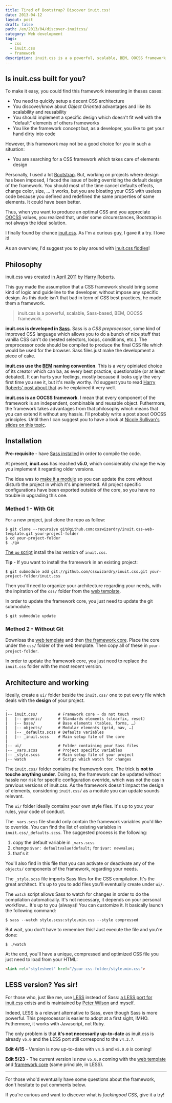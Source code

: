 ```yaml
---
title: Tired of Bootstrap? Discover inuit.css!
date: 2013-04-12
layout: post
draft: false
path: /en/2013/04/discover-inuitcss/
category: Web development
tags:
  - css
  - inuit.css
  - framework
description: inuit.css is a a powerful, scalable, BEM, OOCSS framework which doesn't impose you a design.
---
```


## Is inuit.css built for you?

To make it easy, you could find this framework interesting in theses cases:

* You need to quickly setup a decent CSS architecture
* You discover/know about _Object Oriented_ advantages and like its scalability and reusability
* You should implement a specific design which doesn't fit well with the "default" elements of others frameworks
* You like the framework concept but, as a developer, you like to get your hand dirty into code

However, this framework may not be a good choice for you in such a situation:

* You are searching for a CSS framework which takes care of elements design

Personally, I used a lot [Bootstrap](http://twitter.github.io/bootstrap/). But, working on projects where design has been imposed, I faced the issue of being overriding the default design of the framework. You should most of the time cancel defaults effects, change color, size, … It works, but you are bloating your CSS with useless code because you defined and redefined the same properties of same elements. It could have been better.

Thus, when you want to produce an optimal CSS and you appreciate [OOCSS](http://coding.smashingmagazine.com/2011/12/12/an-introduction-to-object-oriented-css-oocss/) values, you realized that, under some circumstances, Bootstrap is not always the ideal solution.

I finally found by chance [inuit.css](http://inuitcss.com). As I'm a curious guy, I gave it a try. I love it!

As an overview, I'd suggest you to play around with [inuit.css fiddles](http://jsfiddle.net/user/inuitcss/fiddles/)!

## Philosophy

inuit.css was created [in April 2011](http://csswizardry.com/2011/06/what-is-inuit-css/) by [Harry Roberts](http://csswizardry.com/about/).

This guy made the assumption that a CSS framework should bring some kind of logic and guideline to the developer, without impose any specific design. As this dude isn't that bad in term of CSS best practices, he made them a framework.

> inuit.css is a powerful, scalable, Sass-based, BEM, OOCSS framework.

**inuit.css is developed in [Sass](http://sass-lang.com/)**. Sass is a _CSS preprocessor_, some kind of improved CSS language which allows you to do a bunch of nice stuff that vanilla CSS can't do (nested selectors, loops, conditions, etc.). The preprocessor code should be compiled to produce the final CSS file which would be used for the browser. Sass files just make the development a piece of cake.

**inuit.css use the [BEM](http://bem.info/method/definitions/) naming convention**. This is a very opiniated choice of its creator which can ba, as every best practice, questionable (or at least debated). It can hurts your feelings, mostly because it looks ugly the very first time you see it, but it's really worthy. I'd suggest you to read [Harry Roberts' post about that](http://csswizardry.com/2013/01/mindbemding-getting-your-head-round-bem-syntax/) as he explained it very well.

**inuit.css is an OOCSS framework**. I mean that every component of the framework is an independent, combinable and reusable object. Futhermore, the framework takes advantages from that philosophy which means that you can extend it without any hassle. I'll probably write a post about OOCSS principles. Until then I can suggest you to have a look at [Nicole Sullivan's slides on this topic](http://fr.slideshare.net/stubbornella/the-cascade-grids-headings-and-selectors-from-an-oocss-perspective-ajax-experience-2009).

## Installation

**Pre-requisite** - have [Sass installed](http://sass-lang.com/tutorial.html) in order to compile the code.

At present, **inuit.css** has reached **v5.0**, which considerably change the way you implement it regarding older versions.

The idea was to [make it a module](http://inuitcss.com/2013/03/inuit-css-v5.0/) so you can update the core without disturb the project in which it's implemented. All project specific configurations have been exported outside of the core, so you have no trouble in upgrading this one.

### Method 1 - With Git

For a new project, just clone the repo as follow:

```
$ git clone --recursive git@github.com:csswizardry/inuit.css-web-template.git your-project-folder
$ cd your-project-folder
$ ./go
```

[The `go` script](https://github.com/csswizardry/inuit.css-web-template/blob/master/go) install the las version of `inuit.css`.

**Tip** - If you want to install the framework in an existing project:

```
$ git submodule add git://github.com/csswizardry/inuit.css.git your-project-folder/inuit.css
```

Then you'll need to organize your architecture regarding your needs, with the inpiration of the `css/` folder from the [web template](https://github.com/csswizardry/inuit.css-web-template/tree/master/css).

In order to update the framework core, you just need to update the git submodule:

```
$ git submodule update
```

### Method 2 - Without Git

Downloas the [web template](https://github.com/csswizardry/inuit.css-web-template/) and then [the framework core](https://github.com/csswizardry/inuit.css). Place the core under the `css/` folder of the web template. Then copy all of these in `your-project-folder`.

In order to update the framework core, you just need to replace the `inuit.css` folder with the most recent version.

## Architecture and working

Ideally, create a `ui/` folder beside the `inuit.css/` one to put every file which deals with the **design** of your project.

```
.
|-- inuit.css/         # Framework core - do not touch
|   |-- generic/       # Standards elements (clearfix, reset)
|   |-- base/          # Base elements (tables, forms, …)
|   |-- objects/       # Modular elements (grid, nav, …)
|   |-- _defaults.scss # Defaults variables
|   |-- _inuit.scss    # Main setup file of the core
|
|-- ui/                # Folder containing your Sass files
|-- _vars.scss         # Project specific variables
|-- _style.scss        # Main setup file of your project
|-- watch              # Script which watch for changes
```

The `inuit.css/` folder contains the framework core. The trick is **not to touche anything under**. Doing so, the framework can be updated without hassle nor risk for specific configuration override, which was not the cas in previous versions of inuit.css. As the framework doesn't impact the design of elements, considering `inuit.css/` as a module you can update sounds relevant.

The `ui/` folder ideally contains your own style files. It's up to you: your rules, your code of conduct.

The `_vars.scss` file should only contain the framework variables you'd like to override. You can find the list of existing variables in `inuit.css/_defaults.scss`. The suggested process is the following:

1. copy the default variable in `_vars.scss`
2. change `$var: defaultvalue!default;` for `$var: newvalue;`
3. that's it

You'll also find in this file that you can activate or deactivate any of the `objects/` components of the framework, regarding your needs.

The `_style.scss` file imports Sass files for the CSS compilation. It's the great architect. It's up to you to add files you'll eventually create under `ui/`.

The `watch` script allows Sass to watch for changes in order to do the compilation automatically. It's not necessary, it depends on your personal workflow… It's up to you (always)! You can customize it. It basically launch the following command:

```
$ sass --watch style.scss:style.min.css --style compressed
```

But wait, you don't have to remember this! Just execute the file and you're done:

```
$ ./watch
```

At the end, you'll have a unique, compressed and optimized CSS file you just need to load from your HTML:

```html
<link rel="stylesheet" href="/your-css-folder/style.min.css">
```

## LESS version? Yes sir!

For those who, just like me, use [LESS](http://lesscss.org/) instead of Sass: [a LESS port for inuit.css](https://github.com/peterwilsoncc/inuit.css) exists and is maintained by [Peter Wilson](http://twitter.com/pwcc) and myself.

Indeed, LESS is a relevant alternative to Sass, even though Sass is more powerful. This preprocessor is easier to adopt at a first sight, IMHO. Futhermore, it works with Javascript, not Ruby.

The only problem is that **it's not necessarily up-to-date** as inuit.css is already `v5.0` and the LESS port still correspond to the `v4.3.7`.

**Edit 4/15** - Version is now up-to-date with `v4.5` and `v5.0.0` is coming!

**Edit 5/23** - The current version is now `v5.0.0` coming with the [web template](https://github.com/nicoespeon/inuit.css-web-template) and [framework core](https://github.com/peterwilsoncc/inuit.css) (same principle, in LESS).

---

For those who'd eventually have some questions about the framework, don't hesitate to put comments below.

If you're curious and want to discover what is _fuckingood_ CSS, give it a try!
